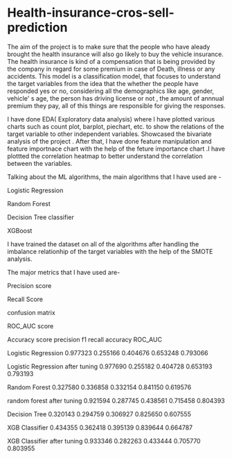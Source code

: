 # Health-insurance-cros-sell-prediction

The aim of the project is to make sure that the people who have aleady brought the health insurance will also go likely to buy the vehicle insurance. The health insurance is kind of a compensation that is being provided by the company in regard for some premium in case of Death, illness or any accidents.
This model is a classification model, that focuses to understand the target variables from the idea that the whether the people have responded yes or no, considering all the demographics like age, gender, vehicle' s age, the person has driving license or not , the amount of annnual premium they pay, all of this things are responsible for giving the responses.  





I have done EDA( Exploratory data analysis) where I have plotted various charts such as count plot, barplot, piechart, etc. to show the relations of the target variable to other independent variables. Showcased the bivariate analysis of the project . After that, I have done feature manipulation and feature importnace chart with the help of the feture importance chart .I have plottted the correlation heatmap to better understand the correlation between the variables.



Talking about the ML algorithms, the main algorithms that I have used are -

Logistic Regression

Random Forest

Decision Tree classifier

XGBoost


I have trained the dataset on all of the algorithms after handling the imbalance relationhip of the target variables with the help of the SMOTE analysis.


The major metrics that I have used are-

Precision score


 Recall Score

confusion matrix

ROC_AUC score

Accuracy score
                                                                      precision    f1              recall     accuracy   ROC_AUC

Logistic Regression                                                  	0.977323	    0.255166  	   0.404676  	0.653248	0.793066

Logistic Regression after tuning	                                    0.977690	   0.255182    	0.404728	  0.653193	  0.793193

Random Forest	                                                        0.327580	   0.336858    	0.332154	  0.841150	  0.619576

random forest after tuning	                                           0.921594	    0.287745	    0.438561	  0.715458	0.804393
   
Decision Tree                                                         	0.320143	  0.294759    	0.306927	  0.825650	0.607555

XGB Classifier	                                                        0.434355	  0.362418	   0.395139	   0.839644	  0.664787

XGB Classifier after tuning	                                           0.933346 	  0.282263	  0.433444	 0.705770	     0.803955

